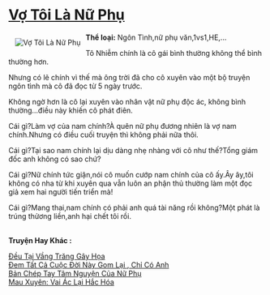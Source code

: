 <a href="https://utruyen.com/vo-toi-la-nu-phu/13190/" title="Vợ Tôi Là Nữ Phụ"><h1>Vợ Tôi Là Nữ Phụ</h1></a><div style="display:table"><img align="right" style="float: left; padding: 10px;" src="https://utruyen.com/images/story/200x260/vo-toi-la-nu-phu.jpg" alt="Vợ Tôi Là Nữ Phụ"><b>Thể loại:</b> Ngôn Tình,nữ phụ văn,1vs1,HE,...<p></p>Tô Nhiễm chính là cô gái bình thường không thể bình thường hơn.<p></p>Nhưng có lẽ chính vì thế mà ông trời đã cho cô xuyên vào một bộ truyện ngôn tình mà cô đã đọc từ 5 ngày trước.<p></p>Không ngờ hơn là cô lại xuyên vào nhân vật nữ phụ độc ác, không bình thường...điều này khiến cô phát điên.<p></p>Cái gì?Làm vợ của nam chính?À quên nữ phụ đương nhiên là vợ nam chính.Nhưng có điều cuối truyện thì không phải nữa thôi.<p></p>Cái gì?Tại sao nam chính lại dịu dàng nhẹ nhàng với cô như thế?Tổng giám đốc anh không có sao chứ?<p></p>Cái gì?Nữ chính tức giận,nói cô muốn cướp nam chính của cô ấy.Ây ây,tôi không có nha từ khi xuyên qua vẫn luôn an phận thủ thường làm một đọc giả xem hai người tiến triển mà!<p></p>Cái gì?Mang thai,nam chính có phải anh quá tài năng rồi không?Một phát là trúng thửơng liền,anh hại chết tôi rồi.</div><p><br><b>Truyện Hay Khác :</b></p><a href="https://utruyen.com/deu-tai-vang-trang-gay-hoa/14515/" alt="Đều Tại Vầng Trăng Gây Họa">Đều Tại Vầng Trăng Gây Họa</a><br/><a href="https://github.com/quanluxury/truyenhot/tree/master/truyenhay/19528/" alt="Đem Tất Cả Cuộc Đời Này Gom Lại , Chỉ Có Anh">Đem Tất Cả Cuộc Đời Này Gom Lại , Chỉ Có Anh</a><br/><a href="https://truyenngontinhay.wordpress.com/2019/10/03/ban-chep-tay-tam-nguyen-cua-nu-phu/" alt="Bản Chép Tay Tâm Nguyện Của Nữ Phụ">Bản Chép Tay Tâm Nguyện Của Nữ Phụ</a><br/><a href="https://github.com/quanluxury/truyenhot/tree/master/truyenhay/17441/" alt="Mau Xuyên: Vai Ác Lại Hắc Hóa">Mau Xuyên: Vai Ác Lại Hắc Hóa</a><br/>